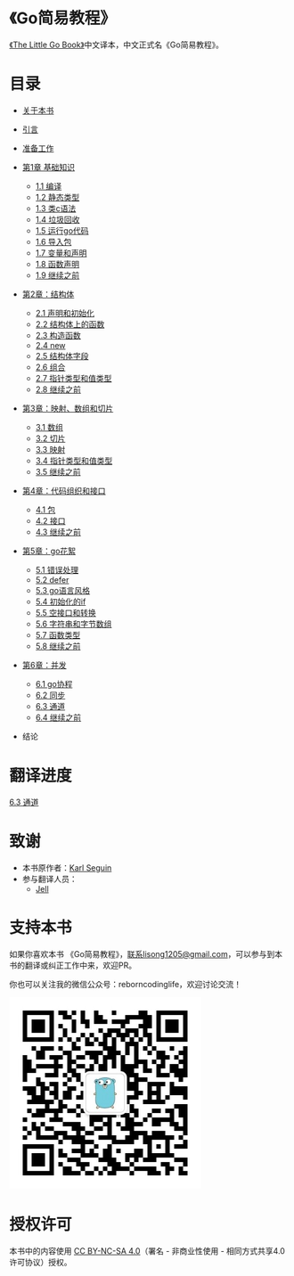 《Go简易教程》
===================

[《The Little Go Book》](https://github.com/karlseguin/the-little-go-book)中文译本，中文正式名《Go简易教程》。

# 目录

- [关于本书](eBook/about-this-book.md)

- [引言](eBook/introduction.md)

- [准备工作](eBook/getting-started.md)

- [第1章 基础知识](eBook/1.0.md)
    - [1.1 编译](eBook/1.1.md)
    - [1.2 静态类型](eBook/1.2.md)
    - [1.3 类c语法](eBook/1.3.md)
    - [1.4 垃圾回收](eBook/1.4.md)
    - [1.5 运行go代码](eBook/1.5.md)
    - [1.6 导入包](eBook/1.6.md)
    - [1.7 变量和声明](eBook/1.7.md)
    - [1.8 函数声明](eBook/1.8.md)
    - [1.9 继续之前](eBook/1.9.md)  
      
- [第2章：结构体](eBook/2.0.md)
    - [2.1 声明和初始化](eBook/2.1.md)
    - [2.2 结构体上的函数](eBook/2.2.md)
    - [2.3 构造函数](eBook/2.3.md)
    - [2.4 new](eBook/2.4.md)
    - [2.5 结构体字段](eBook/2.5.md)
    - [2.6 组合](eBook/2.6.md)
    - [2.7 指针类型和值类型](eBook/2.7.md)
    - [2.8 继续之前](eBook/2.8.md)
    
- [第3章：映射、数组和切片](eBook/3.0.md)
    - [3.1 数组](eBook/3.1.md)
    - [3.2 切片](eBook/3.2.md)
    - [3.3 映射](eBook/3.3.md)
    - [3.4 指针类型和值类型](eBook/3.4.md)
    - [3.5 继续之前](eBook/3.5.md)

- [第4章：代码组织和接口](eBook/4.0.md)
    - [4.1 包](eBook/4.1.md)
    - [4.2 接口](eBook/4.2.md)
    - [4.3 继续之前](eBook/4.3.md)

- [第5章：go花絮](eBook/5.0.md)
    - [5.1 错误处理](eBook/5.1.md)
    - [5.2 defer](eBook/5.2.md)
    - [5.3 go语言风格](eBook/5.3.md)
    - [5.4 初始化的if](eBook/5.4.md)
    - [5.5 空接口和转换](eBook/5.5.md)
    - [5.6 字符串和字节数组](eBook/5.6.md)
    - [5.7 函数类型](eBook/5.7.md)
    - [5.8 继续之前](eBook/5.8.md)

- [第6章：并发](eBook/6.0.md)
    - [6.1 go协程](eBook/6.1.md)
    - [6.2 同步](eBook/6.2.md)
    - [6.3 通道](eBook/6.3.md)
    - [6.4 继续之前](eBook/6.4.md)

- 结论

# 翻译进度

[6.3 通道](eBook/6.3.md)

# 致谢

- 本书原作者：[Karl Seguin](http://openmymind.net/)
- 参与翻译人员：
    - [Jell](https://github.com/Jell3328)

# 支持本书

如果你喜欢本书 《Go简易教程》，联系lisong1205@gmail.com，可以参与到本书的翻译或纠正工作中来，欢迎PR。

你也可以关注我的微信公众号：reborncodinglife，欢迎讨论交流！

![](/images/wechat.jpg)

# 授权许可

本书中的内容使用 [CC BY-NC-SA 4.0](http://creativecommons.org/licenses/by-nc-sa/4.0/)（署名 - 非商业性使用 - 相同方式共享4.0许可协议）授权。
